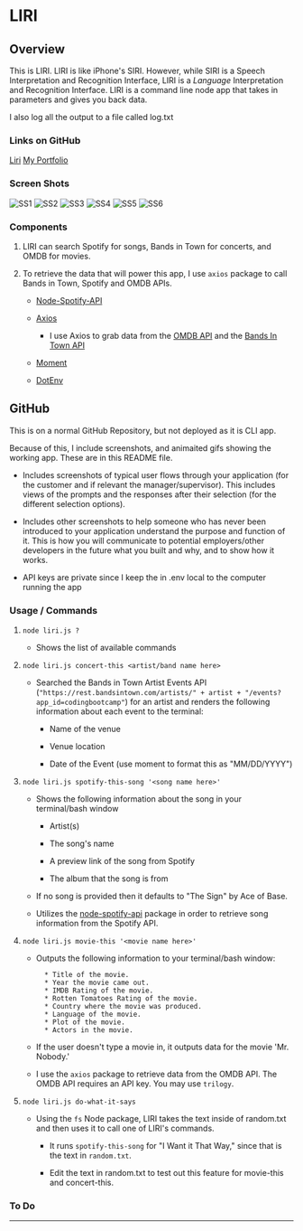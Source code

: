 # LIRI

## Overview

This is LIRI. LIRI is like iPhone's SIRI. However, while SIRI is a Speech Interpretation and Recognition Interface, LIRI is a _Language_ Interpretation and Recognition Interface. LIRI is a command line node app that takes in parameters and gives you back data.

I also log all the output to a file called log.txt

### Links on GitHub

[Liri](https://github.com/plinck/Liri)
[My Portfolio](https://plinck.github.io/My-Portfolio/)

### Screen Shots

![SS1](assets/images/sampleScreens/ss1.png)
![SS2](assets/images/sampleScreens/ss2.png)
![SS3](assets/images/sampleScreens/ss3.png)
![SS4](assets/images/sampleScreens/ss4.png)
![SS5](assets/images/sampleScreens/ss5.png)
![SS6](assets/images/sampleScreens/ss6.png)

### Components

1. LIRI can search Spotify for songs, Bands in Town for concerts, and OMDB for movies.

2. To retrieve the data that will power this app, I use `axios` package to call Bands in Town, Spotify and OMDB APIs.

   * [Node-Spotify-API](https://www.npmjs.com/package/node-spotify-api)

   * [Axios](https://www.npmjs.com/package/axios)

     * I use Axios to grab data from the [OMDB API](http://www.omdbapi.com) and the [Bands In Town API](http://www.artists.bandsintown.com/bandsintown-api)

   * [Moment](https://www.npmjs.com/package/moment)

   * [DotEnv](https://www.npmjs.com/package/dotenv)

## GitHub

This is on a normal GitHub Repository, but not deployed as it is CLI app.

Because of this, I include screenshots, and animaited gifs showing the working app. These are in this README file.

* Includes screenshots of typical user flows through your application (for the customer and if relevant the manager/supervisor). This includes views of the prompts and the responses after their selection (for the different selection options).

* Includes other screenshots to help someone who has never been introduced to your application understand the purpose and function of it. This is how you will communicate to potential employers/other developers in the future what you built and why, and to show how it works.

* API keys are private since I keep the in .env local to the computer running the app

### Usage / Commands

1. `node liri.js ?`

   * Shows the list of available commands

2. `node liri.js concert-this <artist/band name here>`

   * Searched the Bands in Town Artist Events API (`"https://rest.bandsintown.com/artists/" + artist + "/events?app_id=codingbootcamp"`) for an artist and renders the following information about each event to the terminal:

     * Name of the venue

     * Venue location

     * Date of the Event (use moment to format this as "MM/DD/YYYY")

3. `node liri.js spotify-this-song '<song name here>'`

   * Shows the following information about the song in your terminal/bash window

     * Artist(s)

     * The song's name

     * A preview link of the song from Spotify

     * The album that the song is from

   * If no song is provided then it defaults to "The Sign" by Ace of Base.

   * Utilizes the [node-spotify-api](https://www.npmjs.com/package/node-spotify-api) package in order to retrieve song information from the Spotify API.

4. `node liri.js movie-this '<movie name here>'`

   * Outputs the following information to your terminal/bash window:

     ```
       * Title of the movie.
       * Year the movie came out.
       * IMDB Rating of the movie.
       * Rotten Tomatoes Rating of the movie.
       * Country where the movie was produced.
       * Language of the movie.
       * Plot of the movie.
       * Actors in the movie.
     ```

   * If the user doesn't type a movie in, it outputs data for the movie 'Mr. Nobody.'

   * I use the `axios` package to retrieve data from the OMDB API. The OMDB API requires an API key. You may use `trilogy`.

5. `node liri.js do-what-it-says`

   * Using the `fs` Node package, LIRI takes the text inside of random.txt and then uses it to call one of LIRI's commands.

     * It runs `spotify-this-song` for "I Want it That Way," since that is the text in `random.txt`.

     * Edit the text in random.txt to test out this feature for movie-this and concert-this.

### To Do
  
- - -
